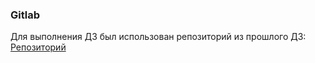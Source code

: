 ### Gitlab

Для выполнения ДЗ был использован репозиторий из прошлого ДЗ: [Репозиторий](https://github.com/H1trec/OTUS-Python-2025-01_CICD)
